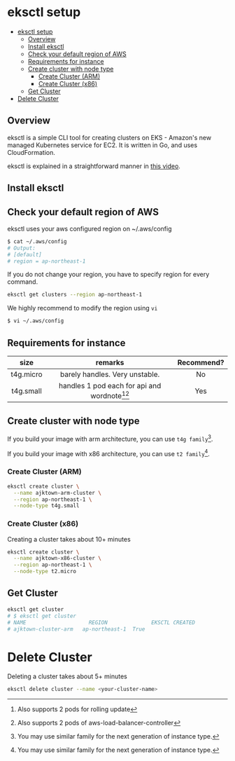 # eksctl setup

<!-- TOC -->

- [eksctl setup](#eksctl-setup)
  - [Overview](#overview)
  - [Install eksctl](#install-eksctl)
  - [Check your default region of AWS](#check-your-default-region-of-aws)
  - [Requirements for instance](#requirements-for-instance)
  - [Create cluster with node type](#create-cluster-with-node-type)
    - [Create Cluster (ARM)](#create-cluster-arm)
    - [Create Cluster  (x86)](#create-cluster--x86)
  - [Get Cluster](#get-cluster)
- [Delete Cluster](#delete-cluster)

<!-- /TOC -->

## Overview

eksctl is a simple CLI tool for creating clusters on EKS - Amazon's new managed Kubernetes service for EC2. It is written in Go, and uses CloudFormation.

eksctl is explained in a straightforward manner in [this video](https://youtu.be/p6xDCz00TxU).


## Install eksctl

## Check your default region of AWS

eksctl uses your aws configured region on ~/.aws/config

``` sh
$ cat ~/.aws/config
# Output:
# [default]
# region = ap-northeast-1
```

If you do not change your region, you have to specify region for every command.

``` sh
eksctl get clusters --region ap-northeast-1
```

We highly recommend to modify the region using `vi`
```sh
$ vi ~/.aws/config
```

## Requirements for instance

|   size    |                     remarks                     | Recommend? |
|:---------:|:-----------------------------------------------:|:----------:|
| t4g.micro |         barely handles. Very unstable.          |     No     |
| t4g.small | handles 1 pod each for api and wordnote[^1][^2] |    Yes     |

[^1]: Also supports 2 pods for rolling update
[^2]: Also supports 2 pods of aws-load-balancer-controller


## Create cluster with node type

If you build your image with arm architecture, you can use `t4g family`[^3].

If you build your image with x86 architecture, you can use `t2 family`[^3].

[^3]: You may use similar family for the next generation of instance type.


### Create Cluster (ARM)
```sh
eksctl create cluster \
  --name ajktown-arm-cluster \
  --region ap-northeast-1 \
  --node-type t4g.small
```

### Create Cluster  (x86)

Creating a cluster takes about 10+ minutes
```sh
eksctl create cluster \
  --name ajktown-x86-cluster \
  --region ap-northeast-1 \
  --node-type t2.micro
```

## Get Cluster
```sh
eksctl get cluster
# $ eksctl get cluster
# NAME			          REGION		      EKSCTL CREATED
# ajktown-cluster-arm	ap-northeast-1	True
```

# Delete Cluster
Deleting a cluster takes about 5+ minutes
```sh
eksctl delete cluster --name <your-cluster-name>
```